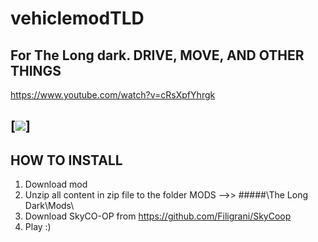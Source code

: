 # vehiclemodTLD
## For The Long dark. DRIVE, MOVE, AND OTHER THINGS
[](https://www.youtube.com/watch?v=cRsXpfYhrgk "Youtube Video")https://www.youtube.com/watch?v=cRsXpfYhrgk
## [![](https://i.ibb.co/fN7CKP5/unknown.png)]
## HOW TO INSTALL
1. Download mod
2. Unzip all content in zip file to the folder MODS -->> #####\The Long Dark\Mods\
3. Download SkyCO-OP from https://github.com/Filigrani/SkyCoop
4. Play :)
